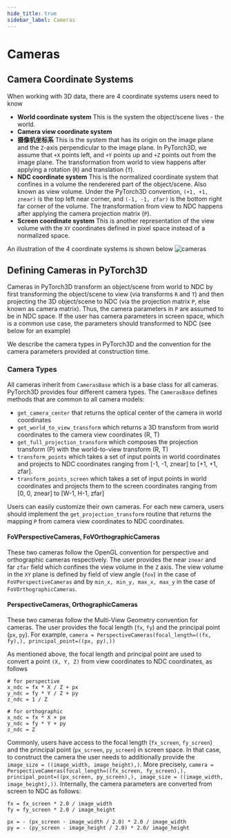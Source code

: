 ```yaml
---
hide_title: true
sidebar_label: Cameras
---
```


# Cameras

## Camera Coordinate Systems

When working with 3D data, there are 4 coordinate systems users need to know
* **World coordinate system**
This is the system the object/scene lives - the world.
* **Camera view coordinate system**
* **摄像机坐标系**
This is the system that has its origin on the image plane and the `Z`-axis perpendicular to the image plane. In PyTorch3D, we assume that `+X` points left, and `+Y` points up and `+Z` points out from the image plane. The transformation from world to view happens after applying a rotation (`R`) and translation (`T`).
* **NDC coordinate system**
This is the normalized coordinate system that confines in a volume the renderered part of the object/scene. Also known as view volume. Under the PyTorch3D convention, `(+1, +1, znear)` is the top left near corner, and `(-1, -1, zfar)` is the bottom right far corner of the volume. The transformation from view to NDC happens after applying the camera projection matrix (`P`).
* **Screen coordinate system**
This is another representation of the view volume with the `XY` coordinates defined in pixel space instead of a normalized space.

An illustration of the 4 coordinate systems is shown below
![cameras](https://user-images.githubusercontent.com/4369065/90317960-d9b8db80-dee1-11ea-8088-39c414b1e2fa.png)

## Defining Cameras in PyTorch3D

Cameras in PyTorch3D transform an object/scene from world to NDC by first transforming the object/scene to view (via transforms `R` and `T`) and then projecting the 3D object/scene to NDC (via the projection matrix `P`, else known as camera matrix). Thus, the camera parameters in `P` are assumed to be in NDC space. If the user has camera parameters in screen space, which is a common use case, the parameters should transformed to NDC (see below for an example)

We describe the camera types in PyTorch3D and the convention for the camera parameters provided at construction time.

### Camera Types

All cameras inherit from `CamerasBase` which is a base class for all cameras. PyTorch3D provides four different camera types. The `CamerasBase` defines methods that are common to all camera models:
* `get_camera_center` that returns the optical center of the camera in world coordinates
* `get_world_to_view_transform` which returns a 3D transform from world coordinates to the camera view coordinates (R, T)
* `get_full_projection_transform` which composes the projection transform (P) with the world-to-view transform (R, T)
* `transform_points` which takes a set of input points in world coordinates and projects to NDC coordinates ranging from [-1, -1, znear] to  [+1, +1, zfar].
* `transform_points_screen` which takes a set of input points in world coordinates and projects them to the screen coordinates ranging from [0, 0, znear] to [W-1, H-1, zfar]

Users can easily customize their own cameras. For each new camera, users should implement the `get_projection_transform` routine that returns the mapping `P` from camera view coordinates to NDC coordinates.

#### FoVPerspectiveCameras, FoVOrthographicCameras
These two cameras follow the OpenGL convention for perspective and orthographic cameras respectively. The user provides the near `znear` and far `zfar` field which confines the view volume in the `Z` axis. The view volume in the `XY` plane is defined by field of view angle (`fov`) in the case of `FoVPerspectiveCameras` and by `min_x, min_y, max_x, max_y` in the case of `FoVOrthographicCameras`.

#### PerspectiveCameras, OrthographicCameras
These two cameras follow the Multi-View Geometry convention for cameras. The user provides the focal length (`fx`, `fy`) and the principal point (`px`, `py`). For example, `camera = PerspectiveCameras(focal_length=((fx, fy),), principal_point=((px, py),))`

As mentioned above, the focal length and principal point are used to convert a point `(X, Y, Z)` from view coordinates to NDC coordinates, as follows

```
# for perspective
x_ndc = fx * X / Z + px
y_ndc = fy * Y / Z + py
z_ndc = 1 / Z

# for orthographic
x_ndc = fx * X + px
y_ndc = fy * Y + py
z_ndc = Z
```

Commonly, users have access to the focal length (`fx_screen`, `fy_screen`) and the principal point (`px_screen`, `py_screen`) in screen space. In that case, to construct the camera the user needs to additionally provide the `image_size = ((image_width, image_height),)`. More precisely, `camera = PerspectiveCameras(focal_length=((fx_screen, fy_screen),), principal_point=((px_screen, py_screen),), image_size = ((image_width, image_height),))`. Internally, the camera parameters are converted from screen to NDC as follows:

```
fx = fx_screen * 2.0 / image_width
fy = fy_screen * 2.0 / image_height

px = - (px_screen - image_width / 2.0) * 2.0 / image_width
py = - (py_screen - image_height / 2.0) * 2.0/ image_height
```
